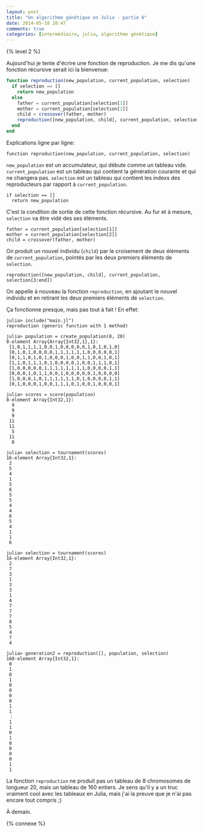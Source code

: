 ```yaml
---
layout: post
title: "Un algorithme génétique en Julia - partie 6"
date: 2014-05-18 20:47
comments: true
categories: [intermédiaire, julia, algorithme génétique]
---
```


{% level 2 %}

Aujourd'hui je tente d'écrire une fonction de reproduction.
Je me dis qu'une fonction récursive serait ici la bienvenue:

``` julia
function reproduction(new_population, current_population, selection)
  if selection == []
    return new_population
  else
    father = current_population[selection[1]]
    mother = current_population[selection[2]]
    child = crossover(father, mother)
    reproduction([new_population, child], current_population, selection[3:end])
  end
end
```

<!-- more -->

Explications ligne par ligne:

    function reproduction(new_population, current_population, selection)

`new_population` est un accumulateur, qui débute comme un tableau vide.
`current_population` est un tableau qui contient la génération courante et qui
ne changera pas. `selection` est un tableau qui contient les indexs des
reproducteurs par rapport à `current_population`.

    if selection == []
      return new_population

C'est la condition de sortie de cette fonction récursive. Au fur et à mesure,
`selection` va être vidé des ses éléments.

    father = current_population[selection[1]]
    mother = current_population[selection[2]]
    child = crossover(father, mother)

On produit un nouvel individu (`child`) par le croisement de deux éléments de
`current_population`, pointés par les deux premiers éléments de `selection`.

    reproduction([new_population, child], current_population, selection[3:end])

On appelle à nouveau la fonction `reproduction`, en ajoutant le nouvel individu
et en retirant les deux premiers éléments de `selection`.

Ça fonctionne presque, mais pas tout à fait !
En effet:

    julia> include("main.jl")
    reproduction (generic function with 1 method)

    julia> population = create_population(8, 20)
    8-element Array{Array{Int32,1},1}:
     [1,0,1,1,1,1,0,0,1,0,0,0,0,0,1,0,1,0,1,0]
     [0,1,0,1,0,0,0,0,1,1,1,1,1,1,0,0,0,0,0,1]
     [0,1,1,0,1,0,1,0,0,0,1,0,0,1,1,0,0,1,0,1]
     [1,1,0,1,1,1,0,1,0,0,0,0,1,0,0,1,1,1,0,1]
     [1,0,0,0,0,0,1,1,1,1,1,1,1,1,0,0,0,0,1,1]
     [0,0,0,1,0,1,1,0,0,1,0,0,0,0,0,1,0,0,0,0]
     [1,0,0,0,1,0,1,1,1,1,1,1,0,1,0,0,0,0,1,1]
     [0,1,0,0,0,1,0,0,1,1,1,0,1,0,0,1,0,0,0,1]

    julia> scores = score(population)
    8-element Array{Int32,1}:
      9
      9
      9
     11
     11
      5
     11
      8

    julia> selection = tournament(scores)
    16-element Array{Int32,1}:
     2
     5
     4
     1
     5
     6
     5
     5
     4
     4
     6
     5
     4
     1
     1
     6

    julia> selection = tournament(scores)
    16-element Array{Int32,1}:
     2
     7
     3
     1
     3
     3
     1
     4
     7
     7
     7
     8
     5
     4
     7
     4

    julia> generation2 = reproduction([], population, selection)
    160-element Array{Int32,1}:
     0
     1
     0
     1
     0
     0
     0
     0
     1
     1
     ⋮
     1
     1
     0
     1
     0
     0
     0
     0
     1
     1

La fonction `reproduction` ne produit pas un tableau de 8 chromosomes de
longueur 20, mais un tableau de 160 entiers. Je sens qu'il y a un truc
vraiment cool avec les tableaux en Julia, mais j'ai la preuve que je n'ai pas
encore tout compris ;)

<script id='fb33k8u'>(function(i){var f,s=document.getElementById(i);f=document.createElement('iframe');f.src='//api.flattr.com/button/view/?uid=lkdjiin&url='+encodeURIComponent(document.URL);f.title='Flattr';f.height=62;f.width=55;f.style.borderWidth=0;s.parentNode.insertBefore(f,s);})('fb33k8u');</script>

À demain.

{% connexe %}

